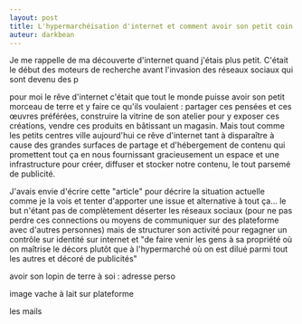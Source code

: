 ```yaml
---
layout: post
title: L'hypermarchéisation d'internet et comment avoir son petit coin à soin sur la toile
auteur: darkbean
---
```


Je me rappelle de ma découverte d'internet quand j'étais plus petit. C'était le début des moteurs de recherche
avant l'invasion des réseaux sociaux qui sont devenu des p



pour moi le rêve d'internet c'était que tout le monde puisse avoir son petit morceau de terre et y faire ce qu'ils voulaient : partager ces pensées et ces œuvres préférées, construire la vitrine de son atelier pour y exposer ces créations, vendre ces produits en bâtissant un magasin.
Mais tout comme les petits centres ville aujourd'hui ce rêve d'internet tant à disparaître à cause des grandes surfaces de partage et d'hébergement de contenu qui promettent tout ça en nous fournissant gracieusement un espace et une infrastructure pour créer, diffuser et stocker notre contenu, le tout parsemé de publicité.

J'avais envie d'écrire cette "article" pour décrire la situation actuelle comme je la vois et tenter d'apporter une issue et alternative à tout ça...
le but n'étant pas de complètement déserter les réseaux sociaux (pour ne pas perdre ces connections ou moyens de communiquer sur des plateforme avec d'autres personnes) mais de structurer son activité pour regagner un contrôle sur identité sur internet et "de faire venir les gens à sa propriété où on maîtrise le décors plutôt que à l'hypermarché où on est dilué parmi tout les autres et décoré de publicités"

avoir son lopin de terre à soi : adresse perso

image vache à lait sur plateforme

les mails
